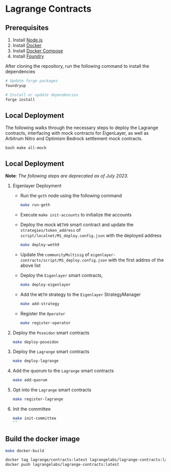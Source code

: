 # Lagrange Contracts

## Prerequisites

1. Install [Node.js](https://nodejs.org/en/download/)
2. Install [Docker](https://docs.docker.com/get-docker/)
3. Install [Docker Compose](https://docs.docker.com/compose/install/)
4. Install [Foundry](https://book.getfoundry.sh/getting-started/installation)

After cloning the repository, run the following command to install the dependencies

```bash
# Update forge packages
foundryup

# Install or update dependencies
forge install
```

## Local Deployment

The following walks through the necessary steps to deploy the Lagrange contracts, interfacing with mock contracts for EigenLayer, as well as Arbitrum Nitro and Optimism Bedrock settlement mock contracts.

```
bash make all-mock
```

## Local Deployment

**Note**: _The following steps are deprecated as of July 2023._

1. Eigenlayer Deployment

   - Run the `geth` node using the following command

     ```bash
     make run-geth
     ```

   - Execute `make init-accounts` to initialize the accounts
   - Deploy the mock `WETH9` smart contract and update the `strategies/token_address` of `script/localnet/M1_deploy.config.json` with the deployed address

     ```bash
     make deploy-weth9
     ```

   - Update the `communityMultisig` of `eigenlayer-contracts/script/M1_deploy.config.json` with the first addres of the above list

   - Deploy the `Eigenlayer` smart contracts,

     ```bash
     make deploy-eigenlayer
     ```

   - Add the `WETH` strategy to the `Eigenlayer` StrategyManager

     ```bash
     make add-strategy
     ```

   - Register the `Operator`

     ```bash
     make register-operator
     ```

2. Deploy the `Poseidon` smart contracts

   ```bash
   make deploy-poseidon
   ```

3. Deploy the `Lagrange` smart contracts

   ```bash
   make deploy-lagrange
   ```

4. Add the quorum to the `Lagrange` smart contracts

   ```bash
   make add-quorum
   ```

5. Opt into the `Lagrange` smart contracts

   ```bash
   make register-lagrange
   ```

6. Init the committee

   ```bash
   make init-committee
   ``
   ```

## Build the docker image

```bash
make docker-build

docker tag lagrange/contracts:latest lagrangelabs/lagrange-contracts:latest
docker push lagrangelabs/lagrange-contracts:latest
```
